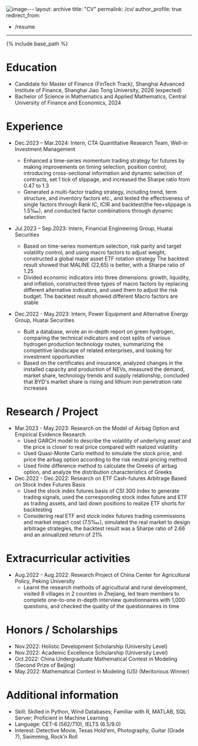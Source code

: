 ![image](https://github.com/Nanqiang01/Nanqiang01.github.io/assets/90229062/39ccb117-49c4-4658-900e-1468adadca3a)---
layout: archive
title: "CV"
permalink: /cv/
author_profile: true
redirect_from:
  - /resume
---

{% include base_path %}

Education
======
* Candidate for Master of Finance (FinTech Track), Shanghai Advanced Institute of Finance, Shanghai Jiao Tong University, 2026 (expected)
* Bachelor of Science in Mathematics and Applied Mathematics, Central University of Finance and Economics, 2024

Experience
======
* Dec.2023 – Mar.2024: Intern, CTA Quantitative Research Team, Well-in Investment Management
  * Enhanced a time-series momentum trading strategy for futures by making improvements on timing selection, position control, introducing cross-sectional information and dynamic selection of contracts, set 1 tick of slippage, and increased the Sharpe ratio from 0.47 to 1.3
  * Generated a multi-factor trading strategy, including trend, term structure, and inventory factors etc., and tested the effectiveness of single factors through Rank IC, ICIR and backtest(the fee+slippage is 1.5‱), and conducted factor combinations through dynamic selection

* Jul.2023 – Sep.2023: Intern, Financial Engineering Group, Huatai Securities
  * Based on time-series momentum selection, risk parity and target volatility control, and using macro factors to adjust weight, constructed a global major asset ETF rotation strategy The backtest result showed that MALINE (22,65) is better, with a Sharpe ratio of 1.25
  * Divided economic indicators into three dimensions: growth, liquidity, and inflation, constructed three types of macro factors by replacing different alternative indicators, and used them to adjust the risk budget. The backtest result showed different Macro factors are stable

* Dec.2022 - May.2023: Intern, Power Equipment and Alternative Energy Group, Huatai Securities
  * Built a database, wrote an in-depth report on green hydrogen, comparing the technical indicators and cost splits of various hydrogen production technology routes, summarizing the competitive landscape of related enterprises, and looking for investment opportunities
  * Based on the certificates and insurance, analyzed changes in the installed capacity and production of NEVs, measured the demand, market share, technology trends and supply relationship, concluded that BYD's market share is rising and lithium iron penetration rate increases
  
Research / Project
======
* Mar.2023 - May.2023: Research on the Model of Airbag Option and Empirical Evidence Research
  * Used GARCH model to describe the volatility of underlying asset and the price is closer to real price compared with realized volatility
  * Used Quasi-Monte Carlo method to simulate the stock price, and price the airbag option according to the risk neutral pricing method
  * Used finite difference method to calculate the Greeks of airbag option, and analyze the distribution characteristics of Greeks
* Dec.2022 - Dec.2022: Research on ETF Cash-futures Arbitrage Based on Stock Index Futures Basis
  * Used the stock index futures basis of CSI 300 index to generate trading signals, used the corresponding stock index future and ETF as trading assets, and laid down positions to realize ETF shorts for backtesting
  * Considering real ETF and stock index futures trading commissions and market impact cost (7.5‱), simulated the real market to design arbitrage strategies, the backtest result was a Sharpe ratio of 2.66 and an annualized return of 21%

Extracurricular activities
======
* Aug.2022 - Aug.2022: Research Project of China Center for Agricultural Policy, Peking University
  * Learnt the research methods of agricultural and rural development, visited 8 villages in 2 counties in Zhejiang, led team members to complete one-to-one in-depth interview questionnaires with 1,000 questions, and checked the quality of the questionnaires in time
  
Honors / Scholarships
======
* Nov.2022: Holistic Development Scholarship (University Level)
* Nov.2022: Academic Excellence Scholarship (University Level)
* Oct.2022: China Undergraduate Mathematical Contest in Modeling (Second Prize of Beijing)
* May.2022: Mathematical Contest in Modeling (US) (Meritorious Winner)
  
Additional information
======
* Skill: Skilled in Python, Wind Databases; Familiar with R, MATLAB, SQL Server; Proficient in Machine Learning
* Language: CET-6 (562/710), IELTS (6.5/9.0)
* Interest: Detective Movie, Texas Hold'em, Photography, Guitar (Grade 7), Swimming, Rock’n Roll
